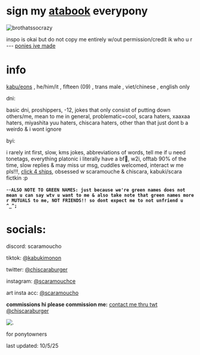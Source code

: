 
# sign my [atabook](https://scaramoucho.atabook.org/) everypony



![brothatssocrazy](https://github.com/user-attachments/assets/5da43837-eb16-4253-aa30-a092d435eb76)

inspo is okai but do not copy me entirely w/out permission/credit ik who u r --- [ponies ive made](https://kabunya.straw.page/)


# info

[kabu/eons](https://en.pronouns.page/@scaramoucho) , he/him/it , fifteen (09) , trans male , viet/chinese , english only 

 dni:

basic dni, proshippers, -12, jokes that only consist of putting down others/me, mean to me in general, problematic=cool, scara haters, xaaxaa haters, miyashita yuu haters, chiscara haters, other than that just dont b a weirdo & i wont ignore



 byi:

i rarely int first, slow, kms jokes, abbreviations of words, tell me if u need tonetags, everything platonic i literally have a bf🤔, w2i, offtab 90% of the time, slow replies & may miss ur msg, cuddles welcomed,  interact w me pls!!!, [click 4 ships](https://chiscaraburger.straw.page/), obsessed w scaramouche & chiscara, kabuki/scara fictkin :p

--**`ALSO NOTE TO GREEN NAMES: just because we're green names does not mean u can say wtv u want to me & also take note that green names more r MUTUALS to me, NOT FRIENDS!! so dont expect me to not unfriend u ^_^;`**

# socials:

discord: scaramoucho

tiktok: [@kabukimonon](https://www.tiktok.com/@kabukimonon?lang=en)

twitter: [@chiscaraburger](https://x.com/chiscaraburger)

instagram: [@scaramouchce](https://www.instagram.com/scaramouchce/)

art insta acc: [@scaramoucho](https://www.instagram.com/scaramoucho/)

**commissions hi please commission me:** [contact me thru twt @chiscaraburger](https://x.com/chiscaraburger/status/1970326054347960525)

![.](https://komarev.com/ghpvc/?username=scaramoucho&label=nya&color=lightgrey)

for ponytowners

last updated: 10/5/25
